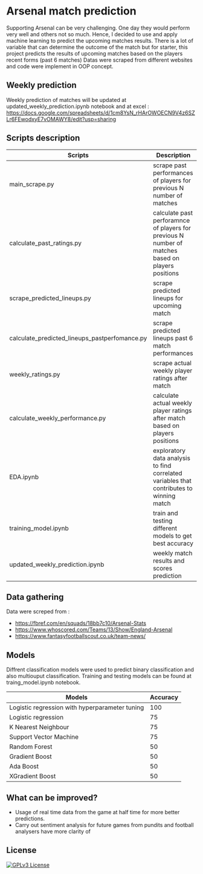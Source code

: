 
# Arsenal match prediction

Supporting Arsenal can be very challenging. One day they would perform very well and others not so much. Hence, I decided to use and apply machine learning to predict the upcoming matches results. There is a lot of variable that can determine the outcome of the match but for starter, this project predicts the results of upcoming matches based on the players recent forms (past 6 matches)
Datas were scraped from different websites and code were implement in OOP concept.

## Weekly prediction

Weekly prediction of matches will be updated at updated_weekly_prediction.ipynb notebook and at excel :
https://docs.google.com/spreadsheets/d/1cm8YsN_rHArOWOECN9V4z6SZLr6FEwodxyE7vOMAWY8/edit?usp=sharing




## Scripts description

| Scripts             | Description                                                              |
| ----------------- | ------------------------------------------------------------------ |
| main_scrape.py| scrape past performances of players for previous N number of matches|
| calculate_past_ratings.py | calculate past perforamnce of players for previous N number of matches based on players positions |
| scrape_predicted_lineups.py | scrape predicted lineups for upcoming match |
| calculate_predicted_lineups_pastperfomance.py | scrape predicted lineups past 6 match performances |
| weekly_ratings.py | scrape actual weekly player ratings after match |
| calculate_weekly_performance.py | calculate actual weekly player ratings after match based on players positions |
| EDA.ipynb | exploratory data analysis to find correlated variables that contributes to winning match |
| training_model.ipynb | train and testing different models to get best accuracy |
| updated_weekly_prediction.ipynb | weekly match results and scores prediction |



## Data gathering


Data were screped from :
- https://fbref.com/en/squads/18bb7c10/Arsenal-Stats
- https://www.whoscored.com/Teams/13/Show/England-Arsenal
- https://www.fantasyfootballscout.co.uk/team-news/


## Models

Diffrent classification models were used to predict binary classification and also multiouput classification. Training and testing models can be found at traing_model.ipynb notebook.

| Models             | Accuracy                                                              |
| ----------------- | ------------------------------------------------------------------ |
| Logistic regression with hyperparameter tuning | 100|
| Logistic regression | 75 |
| K Nearest Neighbour | 75 |
| Support Vector Machine | 75 |
| Random Forest | 50 |
| Gradient Boost | 50 |
| Ada Boost | 50 |
| XGradient Boost | 50| 


## What can be improved?

- Usage of real time data from the game at half time for more better predictions.
- Carry out sentiment analysis for future games from pundits and football analysers have more clarity of 

## License


[![GPLv3 License](https://img.shields.io/badge/License-GPL%20v3-yellow.svg)](https://opensource.org/licenses/)

